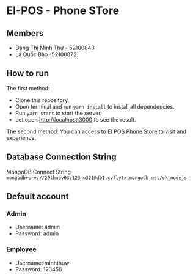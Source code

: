 # EI-POS - Phone STore

## Members

- Đặng Thị Minh Thư - 52100843
- La Quốc Bảo -52100872

## How to run

The first method:

- Clone this repository.
- Open terminal and run `yarn install` to install all dependencies.
- Run `yarn start` to start the server.
- Let open [http://localhost:3000](http://localhost:3000) to see the result.

The second method: You can access to [EI POS Phone Store](https://ei-pos.alfiee.tech) to visit and experience.

## Database Connection String

MongoDB Connect String
`mongodb+srv://29thnov03:123no321@db1.cv7lytx.mongodb.net/ck_nodejs`

## Default account

### Admin

- Username: admin
- Password: admin

### Employee

- Username: minhthuw
- Password: 123456
